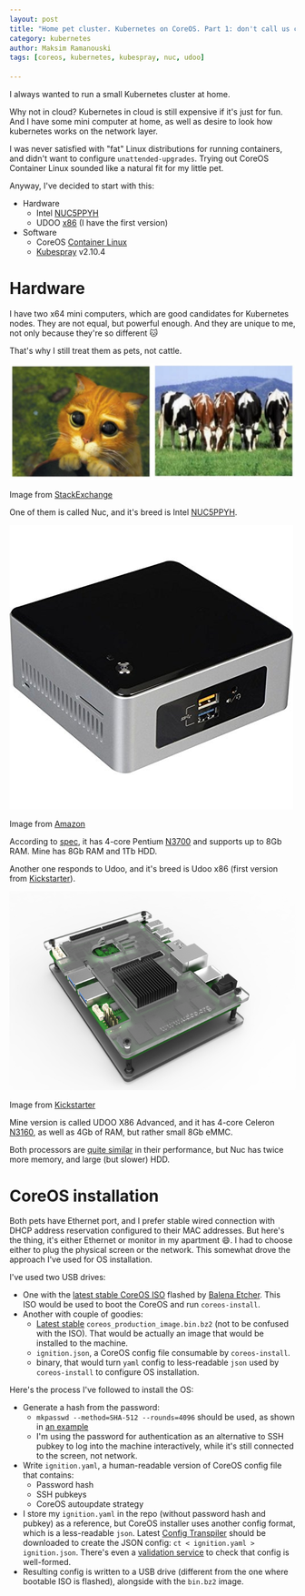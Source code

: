 ```yaml
---
layout: post
title: "Home pet cluster. Kubernetes on CoreOS. Part 1: don't call us cattle!"
category: kubernetes
author: Maksim Ramanouski
tags: [coreos, kubernetes, kubespray, nuc, udoo]

---
```

I always wanted to run a small Kubernetes cluster at home.

Why not in cloud? Kubernetes in cloud is still expensive if it's just for fun. And I have some mini computer at home, as well as desire to look how kubernetes works on the network layer.

I was never satisfied with "fat" Linux distributions for running containers, and didn't want to configure `unattended-upgrades`. Trying out CoreOS Container Linux sounded like a natural fit for my little pet.

<!--more-->

Anyway, I've decided to start with this:
- Hardware
    - Intel [NUC5PPYH](https://www.intel.com/content/www/us/en/products/boards-kits/nuc/kits/nuc5ppyh.html)
    - UDOO [x86](https://www.udoo.org/udoo-x86/) (I have the first version)
- Software
    - CoreOS [Container Linux](https://coreos.com/os/docs/latest/)
    - [Kubespray](https://kubespray.io/) v2.10.4

# Hardware

I have two x64 mini computers, which are good candidates for Kubernetes nodes. They are not equal, but powerful enough. And they are unique to me, not only because they're so different :cat:

That's why I still treat them as pets, not cattle.

![Pets vs cattle](/assets/images/k8s-coreos-home-baremetal/pet-cattle.jpg) 

Image from [StackExchange](https://devops.stackexchange.com/questions/653/what-is-the-definition-of-cattle-not-pets)

One of them is called Nuc, and it's breed is Intel [NUC5PPYH](https://www.intel.com/content/www/us/en/products/boards-kits/nuc/kits/nuc5ppyh.html).

![NUC5PPYH](/assets/images/k8s-coreos-home-baremetal/nuc5ppyh.jpg)

Image from [Amazon](https://www.amazon.com/Intel-Nuc5ppyh-Components-Silver-BOXNUC5PPYH/dp/B00XPVQHDU)

According to [spec](https://ark.intel.com/content/www/us/en/ark/products/87740/intel-nuc-kit-nuc5ppyh.html), it has 4-core Pentium [N3700](https://ark.intel.com/content/www/us/en/ark/products/87261/intel-pentium-processor-n3700-2m-cache-up-to-2-40-ghz.html) and supports up to 8Gb RAM. Mine has 8Gb RAM and 1Tb HDD.

Another one responds to Udoo, and it's breed is Udoo x86 (first version from [Kickstarter](https://www.kickstarter.com/projects/udoo/udoo-x86-the-most-powerful-maker-board-ever)).

![Udoo x86](/assets/images/k8s-coreos-home-baremetal/udoo.png)

Image from [Kickstarter](https://www.kickstarter.com/projects/udoo/udoo-x86-the-most-powerful-maker-board-ever)

Mine version is called UDOO X86 Advanced, and it has 4-core Celeron [N3160](https://ark.intel.com/content/www/us/en/ark/products/91831/intel-celeron-processor-n3160-2m-cache-up-to-2-24-ghz.html), as well as 4Gb of RAM, but rather small 8Gb eMMC.

Both processors are [quite similar](https://ark.intel.com/content/www/us/en/ark/compare.html?productIds=91831,87261) in their performance, but Nuc has twice more memory, and large (but slower) HDD.

# CoreOS installation

Both pets have Ethernet port, and I prefer stable wired connection with DHCP address reservation configured to their MAC addresses. But here's the thing, it's either Ethernet or monitor in my apartment :smile:. I had to choose either to plug the physical screen or the network. This somewhat drove the approach I've used for OS installation.

I've used two USB drives:
- One with the [latest stable CoreOS ISO](https://coreos.com/os/docs/latest/booting-with-iso.html) flashed by [Balena Etcher](https://www.balena.io/etcher/). This ISO would be used to boot the CoreOS and run `coreos-install`.
- Another with couple of goodies:
    - [Latest stable](https://stable.release.core-os.net/amd64-usr/current/coreos_production_image.bin.bz2) `coreos_production_image.bin.bz2` (not to be confused with the ISO). That would be actually an image that would be installed to the machine.
    - `ignition.json`, a CoreOS config file consumable by `coreos-install`.
    -  binary, that would turn `yaml` config to less-readable `json` used by `coreos-install` to configure OS installation.

Here's the process I've followed to install the OS:
- Generate a hash from the password:
    - `mkpasswd --method=SHA-512 --rounds=4096` should be used, as shown in [an example](https://coreos.com/os/docs/latest/clc-examples.html#generating-a-password-hash)
    - I'm using the password for authentication as an alternative to SSH pubkey to log into the machine interactively, while it's still connected to the screen, not network.
- Write `ignition.yaml`, a human-readable version of CoreOS config file that contains:
    - Password hash
    - SSH pubkeys
    - CoreOS autoupdate strategy
- I store my `ignition.yaml` in the repo (without password hash and pubkey) as a reference, but CoreOS installer uses another config format, which is a less-readable `json`. Latest [Config Transpiler](https://github.com/coreos/container-linux-config-transpiler/releases) should be downloaded to create the JSON config: `ct < ignition.yaml > ignition.json`. There's even a [validation service](https://coreos.com/validate/) to check that config is well-formed. 
- Resulting config is written to a USB drive (different from the one where bootable ISO is flashed), alongside with the `bin.bz2` image.

